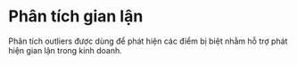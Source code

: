 # Phân tích gian lận
Phân tích outliers được dùng để phát hiện các điểm bị biệt nhằm hỗ trợ phát hiện gian lận trong kinh doanh.